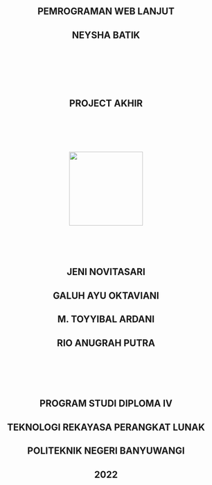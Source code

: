 <h2 align="center">PEMROGRAMAN WEB LANJUT</h2>
<h2 align="center">NEYSHA BATIK</h2>
<br>
    <br>
        <br>
            <br>
                <br>
                    <h2 align="center">PROJECT AKHIR</h2>
                <br>
            <br>
        <br>
        <br>
            <p align="center"><img src="https://poliwangi.ac.id/wp-content/uploads/2020/12/logo-poliwangi.png" width ="170"></p>
        <br>
            <br>
                <br>
                    <h2 align="center">JENI NOVITASARI</h2>
                    <h2 align="center">GALUH AYU OKTAVIANI</h2>
                    <h2 align="center">M. TOYYIBAL ARDANI</h2>
                    <h2 align="center">RIO ANUGRAH PUTRA</h2>
                <br>
            <br>
        <br>
    <br>
        <h2 align="center">PROGRAM STUDI DIPLOMA IV</h2>
        <h2 align="center">TEKNOLOGI REKAYASA PERANGKAT LUNAK</h2>
        <h2 align="center">POLITEKNIK NEGERI BANYUWANGI</h2>
        <h2 align="center">2022</h2>
